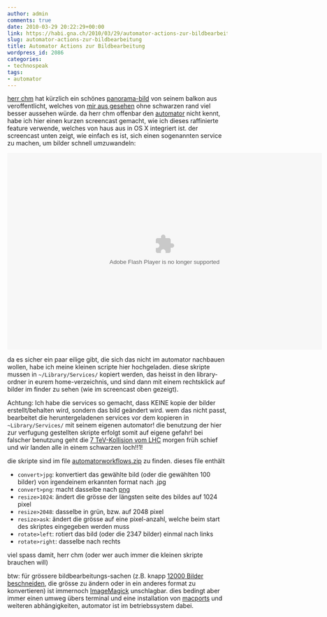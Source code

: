 ```yaml
---
author: admin
comments: true
date: 2010-03-29 20:22:29+00:00
link: https://habi.gna.ch/2010/03/29/automator-actions-zur-bildbearbeitung/
slug: automator-actions-zur-bildbearbeitung
title: Automator Actions zur Bildbearbeitung
wordpress_id: 2086
categories:
- technospeak
tags:
- automator
---
```


[herr chm](http://bloxxs.ch/) hat kürzlich ein schönes [panorama-bild](https://www.flickr.com/photos/macronix/4466763332/) von seinem balkon aus veroffentlicht, welches von [mir aus gesehen](https://www.flickr.com/photos/macronix/4466763332/comment72157623588015725/) ohne schwarzen rand viel besser aussehen würde.
da herr chm offenbar den [automator](http://www.macosxautomation.com/automator/) nicht kennt, habe ich hier einen kurzen screencast gemacht, wie ich dieses raffinierte feature verwende, welches von haus aus in OS X integriert ist. der screencast unten zeigt, wie einfach es ist, sich einen sogenannten service zu machen, um bilder schnell umzuwandeln:

<object id="scPlayer" type="application/futuresplash" width="720" height="450"><param name="movie" value="http://content.screencast.com/users/haberthuer/folders/Jing/media/d743a203-72e8-4333-bf92-bb591f7df6d9/jingswfplayer.swf"><param name="quality" value="high"><param name="bgcolor" value="#FFFFFF"><param name="flashVars" value="thumb=http://content.screencast.com/users/haberthuer/folders/Jing/media/d743a203-72e8-4333-bf92-bb591f7df6d9/FirstFrame.jpg&amp;containerwidth=720&amp;containerheight=450&amp;content=http://content.screencast.com/users/haberthuer/folders/Jing/media/d743a203-72e8-4333-bf92-bb591f7df6d9/00000002.swf"><param name="allowFullScreen" value="true"><param name="scale" value="showall"><param name="allowScriptAccess" value="always"><param name="base" value="http://content.screencast.com/users/haberthuer/folders/Jing/media/d743a203-72e8-4333-bf92-bb591f7df6d9/"><embed src="http://content.screencast.com/users/haberthuer/folders/Jing/media/d743a203-72e8-4333-bf92-bb591f7df6d9/jingswfplayer.swf" quality="high" bgcolor="#FFFFFF" type="application/futuresplash" allowscriptaccess="always" flashvars="thumb=http://content.screencast.com/users/haberthuer/folders/Jing/media/d743a203-72e8-4333-bf92-bb591f7df6d9/FirstFrame.jpg&amp;containerwidth=720&amp;containerheight=450&amp;content=http://content.screencast.com/users/haberthuer/folders/Jing/media/d743a203-72e8-4333-bf92-bb591f7df6d9/00000002.swf" allowfullscreen="true" base="http://content.screencast.com/users/haberthuer/folders/Jing/media/d743a203-72e8-4333-bf92-bb591f7df6d9/" scale="showall" width="720" height="450"></object>

da es sicher ein paar eilige gibt, die sich das nicht im automator nachbauen wollen, habe ich meine kleinen scripte hier hochgeladen.
diese skripte mussen in `~/Library/Services/` kopiert werden, das heisst in den library-ordner in eurem home-verzeichnis, und sind dann mit einem rechtsklick auf bilder im finder zu sehen (wie im screencast oben gezeigt).

Achtung: Ich habe die services so gemacht, dass KEINE kopie der bilder erstellt/behalten wird, sondern das bild geändert wird.
wem das nicht passt, bearbeitet die heruntergeladenen services vor dem kopieren in `~Library/Services/` mit seinem eigenen automator!
die benutzung der hier zur verfugung gestellten skripte erfolgt somit auf eigene gefahr!
bei falscher benutzung geht die [7 TeV-Kollision vom LHC](http://press.web.cern.ch/press/PressReleases/Releases2010/PR06.10E.html) morgen früh schief und wir landen alle in einem schwarzen loch!!1!

die skripte sind im file [automatorworkflows.zip](https://habi.gna.ch/wp-content/uploads/automatorworkflows.zip) zu finden.
dieses file enthält

* `convert>jpg`: konvertiert das gewählte bild (oder die gewählten 100 bilder) von irgendeinem erkannten format nach .jpg
* `convert>png`: macht dasselbe nach [png](https://en.wikipedia.org/wiki/Portable_Network_Graphics)
* `resize>1024`: ändert die grösse der längsten seite des bildes auf 1024 pixel
* `resize>2048`: dasselbe in grün, bzw. auf 2048 pixel
* `resize>ask`: ändert die grösse auf eine pixel-anzahl, welche beim start des skriptes eingegeben werden muss
* `rotate>left`: rotiert das bild (oder die 2347 bilder) einmal nach links
* `rotate>right`: dasselbe nach rechts

viel spass damit, herr chm (oder wer auch immer die kleinen skripte brauchen will)

btw: für grössere bildbearbeitungs-sachen (z.B. knapp [12000 Bilder beschneiden](http://identi.ca/notice/18168031), die grösse zu ändern oder in ein anderes format zu konvertieren) ist immernoch [ImageMagick](http://www.imagemagick.org/) unschlagbar.
dies bedingt aber immer einen umweg übers terminal und eine installation von [macports](http://www.macports.org/) und weiteren abhängigkeiten, automator ist im betriebssystem dabei.
